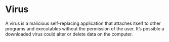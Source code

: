 # Virus
A virus is a malicious self-replacing application that attaches itself to other programs and executables without the permission of the user. It’s possible a downloaded virus could alter or delete data on the computer.